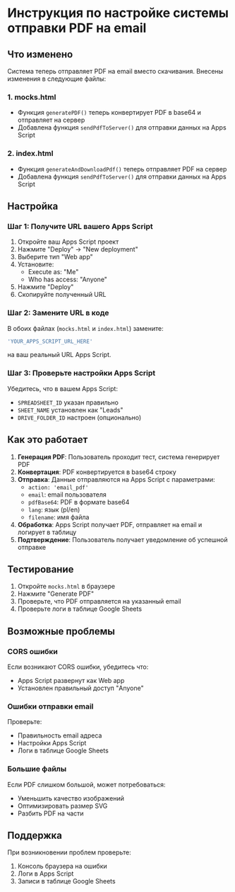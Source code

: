 # Инструкция по настройке системы отправки PDF на email

## Что изменено

Система теперь отправляет PDF на email вместо скачивания. Внесены изменения в следующие файлы:

### 1. mocks.html
- Функция `generatePDF()` теперь конвертирует PDF в base64 и отправляет на сервер
- Добавлена функция `sendPdfToServer()` для отправки данных на Apps Script

### 2. index.html  
- Функция `generateAndDownloadPdf()` теперь отправляет PDF на сервер
- Добавлена функция `sendPdfToServer()` для отправки данных на Apps Script

## Настройка

### Шаг 1: Получите URL вашего Apps Script
1. Откройте ваш Apps Script проект
2. Нажмите "Deploy" → "New deployment"
3. Выберите тип "Web app"
4. Установите:
   - Execute as: "Me"
   - Who has access: "Anyone"
5. Нажмите "Deploy"
6. Скопируйте полученный URL

### Шаг 2: Замените URL в коде
В обоих файлах (`mocks.html` и `index.html`) замените:
```javascript
'YOUR_APPS_SCRIPT_URL_HERE'
```
на ваш реальный URL Apps Script.

### Шаг 3: Проверьте настройки Apps Script
Убедитесь, что в вашем Apps Script:
- `SPREADSHEET_ID` указан правильно
- `SHEET_NAME` установлен как "Leads"
- `DRIVE_FOLDER_ID` настроен (опционально)

## Как это работает

1. **Генерация PDF**: Пользователь проходит тест, система генерирует PDF
2. **Конвертация**: PDF конвертируется в base64 строку
3. **Отправка**: Данные отправляются на Apps Script с параметрами:
   - `action: 'email_pdf'`
   - `email`: email пользователя
   - `pdfBase64`: PDF в формате base64
   - `lang`: язык (pl/en)
   - `filename`: имя файла
4. **Обработка**: Apps Script получает PDF, отправляет на email и логирует в таблицу
5. **Подтверждение**: Пользователь получает уведомление об успешной отправке

## Тестирование

1. Откройте `mocks.html` в браузере
2. Нажмите "Generate PDF"
3. Проверьте, что PDF отправляется на указанный email
4. Проверьте логи в таблице Google Sheets

## Возможные проблемы

### CORS ошибки
Если возникают CORS ошибки, убедитесь что:
- Apps Script развернут как Web app
- Установлен правильный доступ "Anyone"

### Ошибки отправки email
Проверьте:
- Правильность email адреса
- Настройки Apps Script
- Логи в таблице Google Sheets

### Большие файлы
Если PDF слишком большой, может потребоваться:
- Уменьшить качество изображений
- Оптимизировать размер SVG
- Разбить PDF на части

## Поддержка

При возникновении проблем проверьте:
1. Консоль браузера на ошибки
2. Логи в Apps Script
3. Записи в таблице Google Sheets
